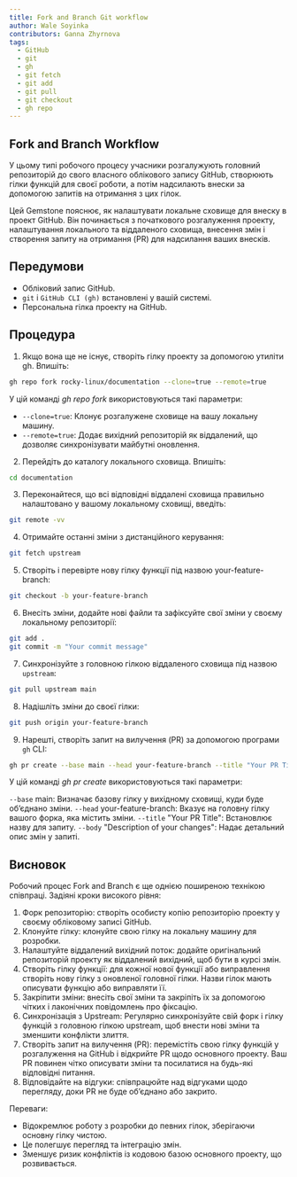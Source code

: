 ```yaml
---
title: Fork and Branch Git workflow
author: Wale Soyinka
contributors: Ganna Zhyrnova
tags:
  - GitHub
  - git
  - gh
  - git fetch
  - git add
  - git pull
  - git checkout
  - gh repo
---
```


## Fork and Branch Workflow

У цьому типі робочого процесу учасники розгалужують головний репозиторій до свого власного облікового запису GitHub, створюють гілки функцій для своєї роботи, а потім надсилають внески за допомогою запитів на отримання з цих гілок.

Цей Gemstone пояснює, як налаштувати локальне сховище для внеску в проект GitHub. Він починається з початкового розгалуження проекту, налаштування локального та віддаленого сховища, внесення змін і створення запиту на отримання (PR) для надсилання ваших внесків.

## Передумови

- Обліковий запис GitHub.
- `git` і `GitHub CLI (gh)` встановлені у вашій системі.
- Персональна гілка проекту на GitHub.

## Процедура

1. Якщо вона ще не існує, створіть гілку проекту за допомогою утиліти gh. Впишіть:

  ```bash
  gh repo fork rocky-linux/documentation --clone=true --remote=true
  ```

  У цій команді _gh repo fork_ використовуються такі параметри:

  - `--clone=true`: Клонує розгалужене сховище на вашу локальну машину.
  - `--remote=true`: Додає вихідний репозиторій як віддалений, що дозволяє синхронізувати майбутні оновлення.

2. Перейдіть до каталогу локального сховища. Впишіть:

  ```bash
  cd documentation
  ```

3. Переконайтеся, що всі відповідні віддалені сховища правильно налаштовано у вашому локальному сховищі, введіть:

  ```bash
  git remote -vv
  ```

4. Отримайте останні зміни з дистанційного керування:

  ```bash
  git fetch upstream
  ```

5. Створіть і перевірте нову гілку функції під назвою your-feature-branch:

  ```bash
  git checkout -b your-feature-branch
  ```

6. Внесіть зміни, додайте нові файли та зафіксуйте свої зміни у своєму локальному репозиторії:

  ```bash
  git add .
  git commit -m "Your commit message"
  ```

7. Синхронізуйте з головною гілкою віддаленого сховища під назвою `upstream`:

  ```bash
  git pull upstream main
  ```

8. Надішліть зміни до своєї гілки:

  ```bash
  git push origin your-feature-branch
  ```

9. Нарешті, створіть запит на вилучення (PR) за допомогою програми `gh` CLI:

  ```bash
  gh pr create --base main --head your-feature-branch --title "Your PR Title" --body "Description of your changes"
  ```

  У цій команді _gh pr create_ використовуються такі параметри:

  `--base` main: Визначає базову гілку у вихідному сховищі, куди буде об’єднано зміни.
  `--head` your-feature-branch: Вказує на головну гілку вашого форка, яка містить зміни.
  `--title` "Your PR Title": Встановлює назву для запиту.
  `--body` "Description of your changes": Надає детальний опис змін у запиті.

## Висновок

Робочий процес Fork and Branch є ще однією поширеною технікою співпраці.
Задіяні кроки високого рівня:

1. Форк репозиторію: створіть особисту копію репозиторію проекту у своєму обліковому записі GitHub.
2. Клонуйте гілку: клонуйте свою гілку на локальну машину для розробки.
3. Налаштуйте віддалений вихідний поток: додайте оригінальний репозиторій проекту як віддалений вихідний, щоб бути в курсі змін.
4. Створіть гілку функції: для кожної нової функції або виправлення створіть нову гілку з оновленої головної гілки. Назви гілок мають описувати функцію або виправляти її.
5. Закріпити зміни: внесіть свої зміни та закріпіть їх за допомогою чітких і лаконічних повідомлень про фіксацію.
6. Синхронізація з Upstream: Регулярно синхронізуйте свій форк і гілку функцій з головною гілкою upstream, щоб внести нові зміни та зменшити конфлікти злиття.
7. Створіть запит на вилучення (PR): перемістіть свою гілку функцій у розгалуження на GitHub і відкрийте PR щодо основного проекту. Ваш PR повинен чітко описувати зміни та посилатися на будь-які відповідні питання.
8. Відповідайте на відгуки: співпрацюйте над відгуками щодо перегляду, доки PR не буде об’єднано або закрито.

Переваги:

- Відокремлює роботу з розробки до певних гілок, зберігаючи основну гілку чистою.
- Це полегшує перегляд та інтеграцію змін.
- Зменшує ризик конфліктів із кодовою базою основного проекту, що розвивається.
